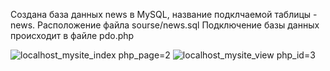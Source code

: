 Создана база данных news в MySQL, название подклчаемой таблицы - news. Расположение файла sourse/news.sql
Подключение базы данных происходит в файле pdo.php

![localhost_mysite_index php_page=2](https://github.com/Muka4u/-Techart.Web/assets/125311633/e3dd6ab0-ea20-47f9-98f6-06c1b1ff371f)
![localhost_mysite_view php_id=3](https://github.com/Muka4u/-Techart.Web/assets/125311633/8e94c5d9-106f-492e-bb5e-fd1eb9d8a67c)
